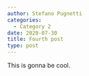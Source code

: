 ```yaml
---
author: Stefano Pugnetti
categories:
  - Category 2
date: 2020-07-30
title: Fourth post
type: post
---
```

This is gonna be cool.
